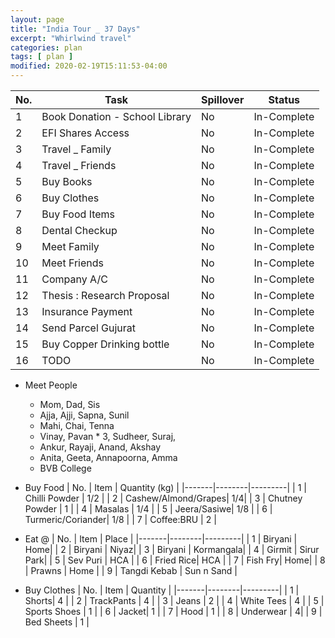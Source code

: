 ```yaml
---
layout: page
title: "India Tour _ 37 Days"
excerpt: "Whirlwind travel"
categories: plan
tags: [ plan ]
modified: 2020-02-19T15:11:53-04:00
---
```



| No. | Task | Spillover | Status |
|-------|--------|---------|---------|
| 1 | Book Donation - School Library | No | In-Complete |
| 2 | EFI Shares Access |  No | In-Complete |
| 3 | Travel _ Family |No | In-Complete |
| 4 | Travel _ Friends |No | In-Complete |
| 5 | Buy Books |No | In-Complete |
| 6 | Buy Clothes |No | In-Complete |
| 7 | Buy Food Items |No | In-Complete |
| 8 | Dental Checkup |No | In-Complete |
| 9 | Meet Family |No | In-Complete |
| 10 | Meet Friends |No | In-Complete |
| 11 | Company A/C |No | In-Complete |
| 12 | Thesis : Research Proposal |No | In-Complete |
| 13 | Insurance Payment |No | In-Complete |
| 14 | Send Parcel Gujurat |No | In-Complete |
| 15 | Buy Copper Drinking bottle |No | In-Complete |
| 16 | TODO |No | In-Complete |


* Meet People
  * Mom, Dad, Sis
  * Ajja, Ajji, Sapna, Sunil
  * Mahi, Chai, Tenna
  * Vinay, Pavan * 3, Sudheer, Suraj,
  * Ankur, Rayaji, Anand, Akshay
  * Anita, Geeta, Annapoorna, Amma
  * BVB College

* Buy Food
| No. | Item | Quantity (kg) |
|-------|--------|---------|
| 1 | Chilli Powder | 1/2  |
| 2 | Cashew/Almond/Grapes| 1/4|
| 3 | Chutney Powder | 1 |
| 4 | Masalas | 1/4  |
| 5 | Jeera/Sasiwe| 1/8 |
| 6 | Turmeric/Coriander| 1/8 |
| 7 | Coffee:BRU | 2 |

* Eat @
| No. | Item | Place |
|-------|--------|---------|
| 1 | Biryani | Home|
| 2 | Biryani | Niyaz|
| 3 | Biryani | Kormangala|
| 4 | Girmit | Sirur Park|
| 5 | Sev Puri | HCA |
| 6 | Fried Rice| HCA |
| 7 | Fish Fry| Home|
| 8 | Prawns | Home |
| 9 | Tangdi Kebab  | Sun n Sand |

* Buy Clothes
| No. | Item | Quantity |
|-------|--------|---------|
| 1 | Shorts| 4 |
| 2 | TrackPants | 4 |
| 3 | Jeans | 2 |
| 4 | White Tees | 4 |
| 5 | Sports Shoes | 1 |
| 6 | Jacket| 1 |
| 7 | Hood | 1 |
| 8 | Underwear | 4|
| 9 | Bed Sheets | 1 |
